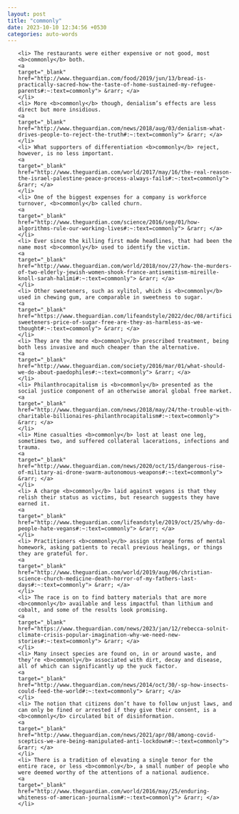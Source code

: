 ```yaml
---
layout: post
title: "commonly"
date: 2023-10-10 12:34:56 +0530
categories: auto-words
---
```

<ol>

    <li> The restaurants were either expensive or not good, most <b>commonly</b> both.
    <a 
    target="_blank" 
    href="http://www.theguardian.com/food/2019/jun/13/bread-is-practically-sacred-how-the-taste-of-home-sustained-my-refugee-parents#:~:text=commonly"> &rarr; </a>
    </li>
    <li> More <b>commonly</b> though, denialism’s effects are less direct but more insidious.
    <a 
    target="_blank" 
    href="http://www.theguardian.com/news/2018/aug/03/denialism-what-drives-people-to-reject-the-truth#:~:text=commonly"> &rarr; </a>
    </li>
    <li> What supporters of differentiation <b>commonly</b> reject, however, is no less important.
    <a 
    target="_blank" 
    href="http://www.theguardian.com/world/2017/may/16/the-real-reason-the-israel-palestine-peace-process-always-fails#:~:text=commonly"> &rarr; </a>
    </li>
    <li> One of the biggest expenses for a company is workforce turnover, <b>commonly</b> called churn.
    <a 
    target="_blank" 
    href="http://www.theguardian.com/science/2016/sep/01/how-algorithms-rule-our-working-lives#:~:text=commonly"> &rarr; </a>
    </li>
    <li> Ever since the killing first made headlines, that had been the name most <b>commonly</b> used to identify the victim.
    <a 
    target="_blank" 
    href="http://www.theguardian.com/world/2018/nov/27/how-the-murders-of-two-elderly-jewish-women-shook-france-antisemitism-mireille-knoll-sarah-halimi#:~:text=commonly"> &rarr; </a>
    </li>
    <li> Other sweeteners, such as xylitol, which is <b>commonly</b> used in chewing gum, are comparable in sweetness to sugar.
    <a 
    target="_blank" 
    href="https://www.theguardian.com/lifeandstyle/2022/dec/08/artificial-sweeteners-price-of-sugar-free-are-they-as-harmless-as-we-thought#:~:text=commonly"> &rarr; </a>
    </li>
    <li> They are the more <b>commonly</b> prescribed treatment, being both less invasive and much cheaper than the alternative.
    <a 
    target="_blank" 
    href="http://www.theguardian.com/society/2016/mar/01/what-should-we-do-about-paedophiles#:~:text=commonly"> &rarr; </a>
    </li>
    <li> Philanthrocapitalism is <b>commonly</b> presented as the social justice component of an otherwise amoral global free market.
    <a 
    target="_blank" 
    href="http://www.theguardian.com/news/2018/may/24/the-trouble-with-charitable-billionaires-philanthrocapitalism#:~:text=commonly"> &rarr; </a>
    </li>
    <li> Mine casualties <b>commonly</b> lost at least one leg, sometimes two, and suffered collateral lacerations, infections and trauma.
    <a 
    target="_blank" 
    href="http://www.theguardian.com/news/2020/oct/15/dangerous-rise-of-military-ai-drone-swarm-autonomous-weapons#:~:text=commonly"> &rarr; </a>
    </li>
    <li> A charge <b>commonly</b> laid against vegans is that they relish their status as victims, but research suggests they have earned it.
    <a 
    target="_blank" 
    href="http://www.theguardian.com/lifeandstyle/2019/oct/25/why-do-people-hate-vegans#:~:text=commonly"> &rarr; </a>
    </li>
    <li> Practitioners <b>commonly</b> assign strange forms of mental homework, asking patients to recall previous healings, or things they are grateful for.
    <a 
    target="_blank" 
    href="http://www.theguardian.com/world/2019/aug/06/christian-science-church-medicine-death-horror-of-my-fathers-last-days#:~:text=commonly"> &rarr; </a>
    </li>
    <li> The race is on to find battery materials that are more <b>commonly</b> available and less impactful than lithium and cobalt, and some of the results look promising.
    <a 
    target="_blank" 
    href="https://www.theguardian.com/news/2023/jan/12/rebecca-solnit-climate-crisis-popular-imagination-why-we-need-new-stories#:~:text=commonly"> &rarr; </a>
    </li>
    <li> Many insect species are found on, in or around waste, and they’re <b>commonly</b> associated with dirt, decay and disease, all of which can significantly up the yuck factor.
    <a 
    target="_blank" 
    href="http://www.theguardian.com/news/2014/oct/30/-sp-how-insects-could-feed-the-world#:~:text=commonly"> &rarr; </a>
    </li>
    <li> The notion that citizens don’t have to follow unjust laws, and can only be fined or arrested if they give their consent, is a <b>commonly</b> circulated bit of disinformation.
    <a 
    target="_blank" 
    href="http://www.theguardian.com/news/2021/apr/08/among-covid-sceptics-we-are-being-manipulated-anti-lockdown#:~:text=commonly"> &rarr; </a>
    </li>
    <li> There is a tradition of elevating a single tenor for the entire race, or less <b>commonly</b>, a small number of people who were deemed worthy of the attentions of a national audience.
    <a 
    target="_blank" 
    href="http://www.theguardian.com/world/2016/may/25/enduring-whiteness-of-american-journalism#:~:text=commonly"> &rarr; </a>
    </li>